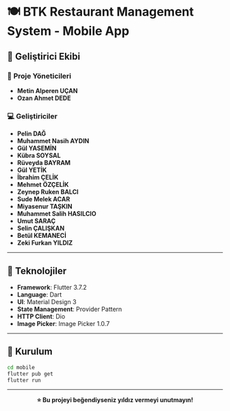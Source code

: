 # 🍽️ BTK Restaurant Management System - Mobile App

## 👥 Geliştirici Ekibi

### 🎯 **Proje Yöneticileri**
- **Metin Alperen UÇAN**
- **Ozan Ahmet DEDE**

### 💻 **Geliştiriciler**

- **Pelin DAĞ** 
- **Muhammet Nasih AYDIN**
- **Gül YASEMİN**
- **Kübra SOYSAL**
- **Rüveyda BAYRAM**
- **Gül YETİK**
- **İbrahim ÇELİK**
- **Mehmet ÖZÇELİK**
- **Zeynep Ruken BALCI**
- **Sude Melek ACAR** 
- **Miyasenur TAŞKIN**
- **Muhammet Salih HASILCIO**
- **Umut SARAÇ**
- **Selin ÇALIŞKAN**
- **Betül KEMANECİ**
- **Zeki Furkan YILDIZ**

---

## 📱 Teknolojiler

- **Framework**: Flutter 3.7.2
- **Language**: Dart
- **UI**: Material Design 3
- **State Management**: Provider Pattern
- **HTTP Client**: Dio
- **Image Picker**: Image Picker 1.0.7

---

## 🚀 Kurulum

```bash
cd mobile
flutter pub get
flutter run
```

---

<div align="center">

**⭐ Bu projeyi beğendiyseniz yıldız vermeyi unutmayın!**

</div>
